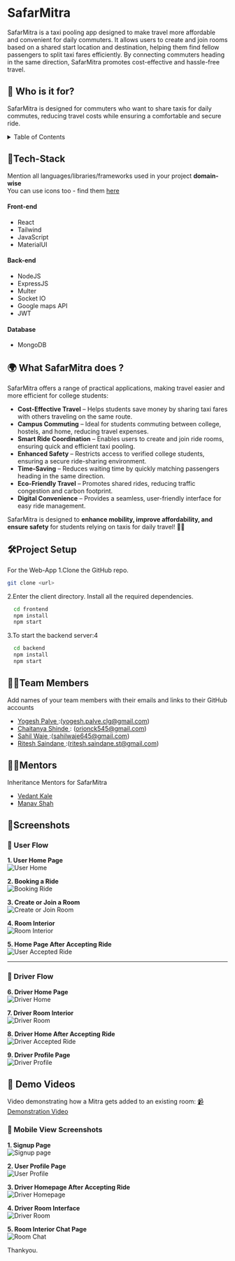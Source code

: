 # SafarMitra

SafarMitra is a taxi pooling app designed to make travel more affordable and convenient for daily commuters. It allows users to create and join rooms based on a shared start location and destination, helping them find fellow passengers to split taxi fares efficiently. By connecting commuters heading in the same direction, SafarMitra promotes cost-effective and hassle-free travel.

## 🎯 Who is it for?

SafarMitra is designed for commuters who want to share taxis for daily commutes, reducing travel costs while ensuring a comfortable and secure ride.

<details>
<summary>Table of Contents</summary>

- [Description](#description)
- [Tech Stack](#tech-stack)
- [Progress](#progress)
- [Future Scope](#future-scope)
- [Applications](#applications)
- [Project Setup](#project-setup)
- [Usage](#usage)
- [Team Members](#team-members)
- [Mentors](#mentors)
- [Screenshots](#screenshots)

</details>

## 🤖Tech-Stack

Mention all languages/libraries/frameworks used in your project **domain-wise**  
You can use icons too - find them [here](https://github.com/get-icon/geticon)

#### Front-end

- React
- Tailwind
- JavaScript
- MaterialUI

#### Back-end

- NodeJS
- ExpressJS
- Multer
- Socket IO
- Google maps API
- JWT

#### Database

- MongoDB

## 🌍 What SafarMitra does ?

SafarMitra offers a range of practical applications, making travel easier and more efficient for college students:

- **Cost-Effective Travel** – Helps students save money by sharing taxi fares with others traveling on the same route.
- **Campus Commuting** – Ideal for students commuting between college, hostels, and home, reducing travel expenses.
- **Smart Ride Coordination** – Enables users to create and join ride rooms, ensuring quick and efficient taxi pooling.
- **Enhanced Safety** – Restricts access to verified college students, ensuring a secure ride-sharing environment.
- **Time-Saving** – Reduces waiting time by quickly matching passengers heading in the same direction.
- **Eco-Friendly Travel** – Promotes shared rides, reducing traffic congestion and carbon footprint.
- **Digital Convenience** – Provides a seamless, user-friendly interface for easy ride management.

SafarMitra is designed to **enhance mobility, improve affordability, and ensure safety** for students relying on taxis for daily travel! 🚖✨

## 🛠Project Setup

For the Web-App 1.Clone the GitHub repo.

```bash
git clone <url>
```

2.Enter the client directory. Install all the required dependencies.

```bash
  cd frontend
  npm install
  npm start
```

3.To start the backend server:4

```bash
  cd backend
  npm install
  npm start
```

## 👨‍💻Team Members

Add names of your team members with their emails and links to their GitHub accounts

- [Yogesh Palve ](https://github.com/Yogesh-Palve) :(yogesh.palve.clg@gmail.com)
- [Chaitanya Shinde ](https://github.com/Chaitanya-666): (orionck545@gmail.com)
- [Sahil Waje ](https://github.com/sahilwaje23):(sahilwaje645@gmail.com)
- [Ritesh Saindane ](https://github.com/Ritesh-Saindane):(ritesh.saindane.st@gmail.com)

## 👨‍🏫Mentors

Inheritance Mentors for SafarMitra

- [Vedant Kale ](https://github.com/Manav39)
- [Manav Shah](https://github.com/VedantKale08)

## 📱Screenshots

### 👤 User Flow

**1. User Home Page**  
![User Home](images/01.jpg)

**2. Booking a Ride**  
![Booking Ride](images/02.jpg)

**3. Create or Join a Room**  
![Create or Join Room](images/03.jpg)

**4. Room Interior**  
![Room Interior](images/04.jpg)

**5. Home Page After Accepting Ride**  
![User Accepted Ride](images/05.jpg)

---

### 🚗 Driver Flow

**6. Driver Home Page**  
![Driver Home](images/06.jpg)

**7. Driver Room Interior**  
![Driver Room](images/07.jpg)

**8. Driver Home After Accepting Ride**  
![Driver Accepted Ride](images/08.jpg)

**9. Driver Profile Page**  
![Driver Profile](images/09.jpg)

## 🎥 Demo Videos

Video demonstrating how a Mitra gets added to an existing room:
[📹 Demonstration Video](images/11.mp4)

### 📱 Mobile View Screenshots

**1. Signup Page**  
![Signup page](images/mob03.PNG)

**2. User Profile Page**  
![User Profile](images/mob04.PNG)

**3. Driver Homepage After Accepting Ride**  
![Driver Homepage](images/mob05.PNG)

**4. Driver Room Interface**  
![Driver Room](images/mob01.PNG)

**5. Room Interior Chat Page**  
![Room Chat](images/mob02.PNG)

Thankyou.
